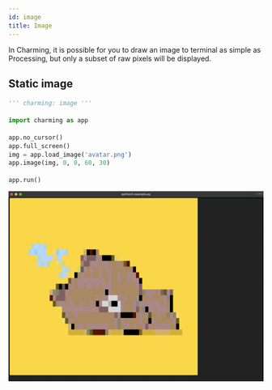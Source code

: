 ```yaml
---
id: image
title: Image
---
```

In Charming, it is possible for you to draw an image to terminal as simple as Processing, but only a subset of raw pixels will be displayed.

## Static image

```py
''' charming: image '''

import charming as app

app.no_cursor()
app.full_screen()
img = app.load_image('avatar.png')
app.image(img, 0, 0, 60, 30)

app.run()
```

![image](https://raw.githubusercontent.com/charming-art/public-files/master/image.png)

<!-- ## Image Animation -->

